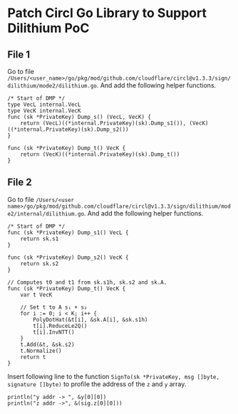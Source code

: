 # Patch Circl Go Library to Support Dilithium PoC

## File 1
Go to file `/Users/<user_name>/go/pkg/mod/github.com/cloudflare/circl@v1.3.3/sign/dilithium/mode2/dilithium.go`. And add the following helper functions.

```
/* Start of DMP */
type VecL internal.VecL
type VecK internal.VecK
func (sk *PrivateKey) Dump_s() (VecL, VecK) {
	return (VecL)((*internal.PrivateKey)(sk).Dump_s1()), (VecK)((*internal.PrivateKey)(sk).Dump_s2())
}

func (sk *PrivateKey) Dump_t() VecK {
	return (VecK)((*internal.PrivateKey)(sk).Dump_t())
}
```

## File 2
Go to file `/Users/<user name>/go/pkg/mod/github.com/cloudflare/circl@v1.3.3/sign/dilithium/mode2/internal/dilithium.go`. And add the following helper functions.
```
/* Start of DMP */
func (sk *PrivateKey) Dump_s1() VecL {
	return sk.s1
}

func (sk *PrivateKey) Dump_s2() VecK {
	return sk.s2
}

// Computes t0 and t1 from sk.s1h, sk.s2 and sk.A.
func (sk *PrivateKey) Dump_t() VecK {
	var t VecK

	// Set t to A s₁ + s₂
	for i := 0; i < K; i++ {
		PolyDotHat(&t[i], &sk.A[i], &sk.s1h)
		t[i].ReduceLe2Q()
		t[i].InvNTT()
	}
	t.Add(&t, &sk.s2)
	t.Normalize()
	return t
}
```

Insert following line to the function `SignTo(sk *PrivateKey, msg []byte, signature []byte)` to profile the address of the `z` and `y` array.
```
println("y addr -> ", &y[0][0])
println("z addr ->", &(sig.z[0][0]))
```